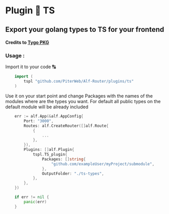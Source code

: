 # Plugin 🧩 TS

## Export your golang types to TS for your frontend

#### Credits to [Tygo PKG](https://github.com/gzuidhof/tygo)

### Usage :

Import it to your code 🔠

```go
    import (
        tspl "github.com/PiterWeb/Alf-Router/plugins/ts"
    )
```

Use it on your start point and change Packages with the names of the modules where are the types you want. For default all public types on the default module will be already included

```go
    err := alf.App(&alf.AppConfig{
    	Port: "3000",
    	Routes: alf.CreateRouter([]alf.Route{
    		{
    			...
    		},
    	}),
		Plugins: []alf.Plugin{
			tspl.TS_plugin{
				Packages: []string{
					"github.com/exampleUser/myProject/submodule",
				},
				OutputFolder: "./ts-types",
			},
		},
    })

	if err != nil {
		panic(err)
	}
```
